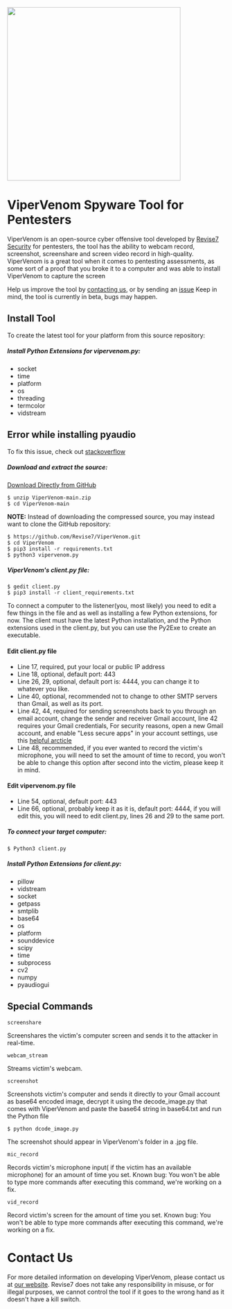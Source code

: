 <img src="https://revise7.com/wp-content/uploads/2021/07/Logo2.svg" width="400">

# ViperVenom Spyware Tool for Pentesters

ViperVenom is an open-source cyber offensive tool developed by [Revise7 Security](https://revise7.com)
for pentesters, the tool has the ability to webcam record, screenshot, screenshare and
screen video record in high-quality.
ViperVenom is a great tool when it comes to pentesting assessments, as some sort of a proof
that you broke it to a computer and was able to install ViperVenom to capture the screen

Help us improve the tool by [contacting us](https://revise7.com/contacts/), or by sending an [issue](https://github.com/Revise7/ViperVenom/issues)
Keep in mind, the tool is currently in beta, bugs may happen.

## Install Tool
To create the latest tool for your platform from this source repository:

##### Install Python Extensions for vipervenom.py:
* socket
* time
* platform
* os
* threading
* termcolor
* vidstream

## Error while installing pyaudio
To fix this issue, check out [stackoverflow](https://stackoverflow.com/questions/53866104/pyaudio-failed-to-install-windows-10/53866322)

##### Download and extract the source:
[Download Directly from GitHub](https://github.com/Revise7/ViperVenom/archive/refs/heads/main.zip)
```
$ unzip ViperVenom-main.zip
$ cd ViperVenom-main
```
**NOTE:** Instead of downloading the compressed source, you may instead want to clone the GitHub 
repository:
```
$ https://github.com/Revise7/ViperVenom.git
$ cd ViperVenom
$ pip3 install -r requirements.txt
$ python3 vipervenom.py
```

##### ViperVenom's client.py file: 
```
$ gedit client.py
$ pip3 install -r client_requirements.txt
```
To connect a computer to the listener(you, most likely) you need to edit a few things in the file
and as well as installing a few Python extensions, for now. The client must have the latest Python
installation, and the Python extensions used in the client.py, but you can use the Py2Exe to create
an executable.

#### Edit client.py file
* Line 17, required, put your local or public IP address
* Line 18, optional, default port: 443
* Line 26, 29, optional, default port is: 4444, you can change it to whatever you like.
* Line 40, optional, recommended not to change to other SMTP servers than Gmail, as well as its port.
* Line 42, 44, required for sending screenshots back to you through an email account, change the sender and receiver Gmail account, line 42 requires your Gmail credentials,
  For security reasons, open a new Gmail account, and enable "Less secure apps" in your account settings, use this [helpful arcticle](https://hotter.io/docs/email-accounts/secure-app-gmail/)
* Line 48, recommended, if you ever wanted to record the victim's microphone, you will need to set the amount of time to record, you won't be able to change this option after second into the victim, please keep it in mind.

#### Edit vipervenom.py file
* Line 54, optional, default port: 443
* Line 66, optional, probably keep it as it is, default port: 4444, if you will edit this, you will need to edit client.py, lines 26 and 29 to the same port.

##### To connect your target computer:
```
$ Python3 client.py
```

##### Install Python Extensions for client.py:
* pillow
* vidstream
* socket
* getpass
* smtplib
* base64
* os
* platform
* sounddevice
* scipy
* time
* subprocess
* cv2
* numpy
* pyaudiogui

## Special Commands
```
screenshare
```
Screenshares the victim's computer screen and sends it to the attacker in real-time.
```
webcam_stream
```
Streams victim's webcam.
```
screenshot
```
Screenshots victim's computer and sends it directly to your Gmail account as base64 encoded image, decrypt it using the decode_image.py
that comes with ViperVenom and paste the base64 string in base64.txt and run the Python file
```
$ python dcode_image.py
```
The screenshot should appear in ViperVenom's folder in a .jpg file.
```
mic_record
```
Records victim's microphone input( if the victim has an available microphone) for an amount of time you set.
Known bug: You won't be able to type more commands after executing this command, we're working on a fix.
```
vid_record
```
Record victim's screen for the amount of time you set.
Known bug: You won't be able to type more commands after executing this command, we're working on a fix.

# Contact Us
For more detailed information on developing ViperVenom, please contact us at [our website](https://revise7.com/contacts). 
Revise7 does not take any responsibility in misuse, or for illegal purposes, we cannot control the tool if it goes to the wrong hand as it doesn't have a kill switch.

[Revise7]: https://revise7.com
[Download file]: https://github.com/Revise7/ViperVenom/archive/refs/heads/main.zip
